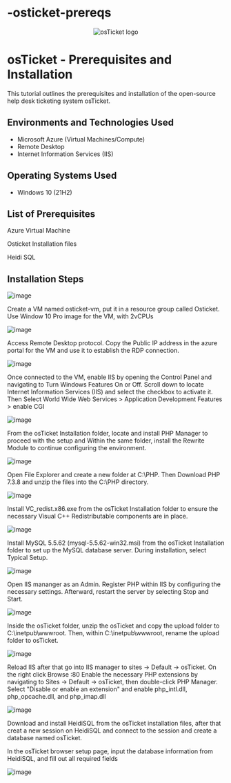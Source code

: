 # -osticket-prereqs
<p align="center">
<img src="https://i.imgur.com/Clzj7Xs.png" alt="osTicket logo"/>
</p>

<h1>osTicket - Prerequisites and Installation</h1>
This tutorial outlines the prerequisites and installation of the open-source help desk ticketing system osTicket.<br />




<h2>Environments and Technologies Used</h2>

- Microsoft Azure (Virtual Machines/Compute)
- Remote Desktop
- Internet Information Services (IIS)

<h2>Operating Systems Used </h2>

- Windows 10</b> (21H2)

<h2>List of Prerequisites</h2>

Azure Virtual Machine

Osticket Installation files

Heidi SQL


<h2>Installation Steps</h2>


![image](https://github.com/user-attachments/assets/92e6adac-3350-4da7-bbf4-70cdc9ff74f4)












Create a VM named osticket-vm, put it in a resource group called Osticket. Use Window 10 Pro image for the VM, with 2vCPUs






![image](https://github.com/user-attachments/assets/e601dcd6-3d13-4ccb-b80d-26bde64f0dc2)





















Access Remote Desktop protocol. Copy the Public IP address in the azure portal for the VM and use it to establish the RDP connection.




![image](https://github.com/user-attachments/assets/72c96f26-e137-4327-9699-fdae54203dcc)











Once connected to the VM, enable IIS by opening the Control Panel and navigating to Turn Windows Features On or Off. Scroll down to locate Internet Information Services (IIS) and select the checkbox to activate it. Then Select World Wide Web Services > Application Development Features > enable CGI



![image](https://github.com/user-attachments/assets/773922bd-2db1-4dce-8eff-4ceb1c7c4783)







From the osTicket Installation folder, locate and install PHP Manager to proceed with the setup and Within the same folder, install the Rewrite Module to continue configuring the environment.



![image](https://github.com/user-attachments/assets/1205b38a-f563-4f90-9ecf-56e51fa02b31)







Open File Explorer and create a new folder at C:\PHP. Then Download PHP 7.3.8 and unzip the files into the C:\PHP directory.



![image](https://github.com/user-attachments/assets/5cb0e2a0-2fe5-43e1-ad2f-092e9aea5e2f)






Install VC_redist.x86.exe from the osTicket Installation folder to ensure the necessary Visual C++ Redistributable components are in place.





![image](https://github.com/user-attachments/assets/0bbd1878-7beb-4dff-bcde-fdab61f77ccb)






Install MySQL 5.5.62 (mysql-5.5.62-win32.msi) from the osTicket Installation folder to set up the MySQL database server. During installation, select Typical Setup.





![image](https://github.com/user-attachments/assets/abde5830-3387-4b88-b638-99e686c10a9b)





Open IIS mananger as an Admin. Register PHP within IIS by configuring the necessary settings. Afterward, restart the server by selecting Stop and Start.







![image](https://github.com/user-attachments/assets/b8d38684-cb42-468c-9d9e-4265c9478635)








Inside the osTicket folder, unzip the osTicket and copy the upload folder to C:\inetpub\wwwroot. Then, within C:\inetpub\wwwroot, rename the upload folder to osTicket.




![image](https://github.com/user-attachments/assets/b1d85dd9-d3bc-4ef4-b409-49f8afa79076)





Reload IIS after that go into IIS manager  to sites -> Default -> osTicket. On the right click Browse :80
Enable the necessary PHP extensions by navigating to Sites -> Default -> osTicket, then double-click PHP Manager. Select "Disable or enable an extension" and enable php_intl.dll, php_opcache.dll, and php_imap.dll





![image](https://github.com/user-attachments/assets/e406e98d-65bc-4230-bb34-aa409dc4f250)






Download and install HeidiSQL from the osTicket installation files, after that creat a new session on HeidiSQL and connect to the session and create a database named osTicket.


In the osTicket browser setup page, input the database information from HeidiSQL, and fill out all required fields





![image](https://github.com/user-attachments/assets/aa072e1b-fae1-4747-867e-7fff4fb84bf8)



